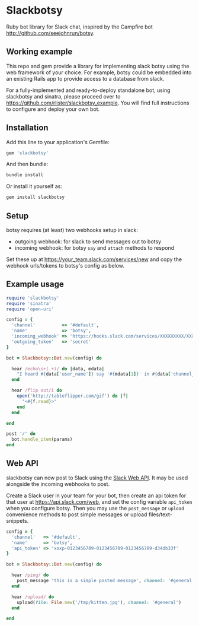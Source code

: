 # Slackbotsy

Ruby bot library for Slack chat, inspired by
the Campfire bot http://github.com/seejohnrun/botsy.

## Working example

This repo and gem provide a library for implementing slack botsy using
the web framework of your choice. For example, botsy could be embedded
into an existing Rails app to provide access to a database from slack.

For a fully-implemented and ready-to-deploy standalone bot, using
slackbotsy and sinatra, please proceed over to
https://github.com/rlister/slackbotsy_example. You will find full
instructions to configure and deploy your own bot.

## Installation

Add this line to your application's Gemfile:

```ruby
gem 'slackbotsy'
```

And then bundle:

```sh
bundle install
```

Or install it yourself as:

```sh
gem install slackbotsy
```

## Setup

botsy requires (at least) two webhooks setup in slack:

* outgoing webhook: for slack to send messages out to botsy
* incoming webhook: for botsy `say` and `attach` methods to respond

Set these up at https://your_team.slack.com/services/new and copy
the webhook urls/tokens to botsy's config as below.

## Example usage

```ruby
require 'slackbotsy'
require 'sinatra'
require 'open-uri'

config = {
  'channel'          => '#default',
  'name'             => 'botsy',
  'incoming_webhook' => 'https://hooks.slack.com/services/XXXXXXXXX/XXXXXXXXX/XXXXXXXXXXXXXXXXXXXXXXXX',
  'outgoing_token'   => 'secret'
}

bot = Slackbotsy::Bot.new(config) do

  hear /echo\s+(.+)/ do |data, mdata|
    "I heard #{data['user_name']} say '#{mdata[1]}' in #{data['channel_name']}"
  end

  hear /flip out/i do
    open('http://tableflipper.com/gif') do |f|
      "<#{f.read}>"
    end
  end

end

post '/' do
  bot.handle_item(params)
end
```

## Web API

slackbotsy can now post to Slack using the
[Slack Web API](https://api.slack.com/web). It may be used alongside
the incoming webhooks to post.

Create a Slack user in your team for your bot, then create an api
token for that user at https://api.slack.com/web, and set the config
variable `api_token` when you configure botsy. Then you may use the
`post_message` or `upload` convenience methods to post simple messages
or upload files/text-snippets.

```ruby
config = {
  'channel'   => '#default',
  'name'      => 'botsy',
  'api_token' => 'xoxp-0123456789-0123456789-0123456789-d34db33f'
}

bot = Slackbotsy::Bot.new(config) do

  hear /ping/ do
    post_message 'this is a simple posted message', channel: '#general'
  end

  hear /upload/ do
    upload(file: File.new('/tmp/kitten.jpg'), channel: '#general')
  end

end
```
